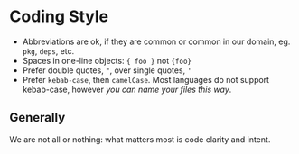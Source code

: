 # Coding Style

* Abbreviations are ok, if they are common or common in our domain, eg. `pkg`,
    `deps`, etc.
* Spaces in one-line objects: `{ foo }` not `{foo}`
* Prefer double quotes, `"`, over single quotes, `'`
* Prefer `kebab-case`, then `camelCase`. Most languages do not support
    kebab-case, however *you can name your files this way*.


## Generally

We are not all or nothing: what matters most is code clarity and intent.
